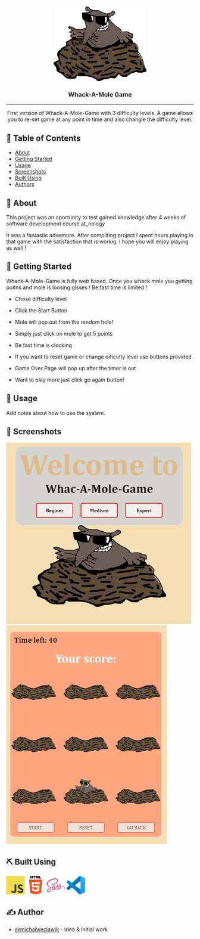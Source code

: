 <p align="center">
  <a href="" rel="noopener">
 <img width=250px height=200px src="./pictures/mole.png" alt="Project logo"></a>
</p>

<h3 align="center">Whack-A-Mole Game</h3>

<div align="center">

</div>

---

<p align="center"> First version of Whack-A-Mole-Game with  3 difficulty levels. A  game  allows you to re-set game at any point in time and also changle the difficulty level.
    <br> 
</p>

## 📝 Table of Contents

- [About](#about)
- [Getting Started](#getting_started)
- [Usage](#usage)
- [Screenshots](#screenshots)
- [Built Using](#built_using)
  <!-- - [TODO](../TODO.md) -->
  <!-- - [Contributing](../CONTRIBUTING.md) -->
- [Authors](#authors)
<!-- - [Acknowledgments](#acknowledgement) -->

## 🧐 About <a name = "about"></a>

This project was an oportunity to test gained knowledge after 4 weeks of software development course at_nology

It was a fantastic adventure. After compliting project I spent hours playing in that game with the satisfaction that is workig. I hope you will enjoy playing as well !

## 🏁 Getting Started <a name = "getting_started"></a>

Whack-A-Mole-Game is fully web based. Once you whack mole you getting poitns and mole is loosing glsses ! Be fast time is limited !

- Chose difficulty level

- Click the Start Button

- Mole will pop out from the random hole!

- Simply just click on mole to get 5 points

- Be fast time is clocking

- If you want to reset game or change dificulty level use buttons provided

- Game Over Page will pop up after the timer is out

- Want to play more just click go again button!

## 🎈 Usage <a name="usage"></a>

Add notes about how to use the system.

## 📸 Screenshots <a name = "screenshots"></a>

<div>
<img  src="./pictures/Capture1.PNG" alt="Screenshots">
<img src="./pictures/capture2.png" alt="Screenshots2">
</div>

## ⛏️ Built Using <a name = "built_using"></a>

<div>

<img width=50px height=50px src="https://raw.githubusercontent.com/github/explore/80688e429a7d4ef2fca1e82350fe8e3517d3494d/topics/javascript/javascript.png" alt="JS">
<img width=50px height=50px src="https://raw.githubusercontent.com/github/explore/80688e429a7d4ef2fca1e82350fe8e3517d3494d/topics/html/html.png" alt="HTML">
<img width=50px height=50px src="https://raw.githubusercontent.com/github/explore/80688e429a7d4ef2fca1e82350fe8e3517d3494d/topics/sass/sass.png" alt="SASS">
<img width=50px height=50px src="https://raw.githubusercontent.com/github/explore/80688e429a7d4ef2fca1e82350fe8e3517d3494d/topics/visual-studio-code/visual-studio-code.png" alt="VS">
</div>

## ✍️ Author <a name = "authors"></a>

- [@michalweclawik](https://github.com/michalweclawik) - Idea & Initial work

<!-- ## 🎉 Acknowledgements <a name = "acknowledgement"></a>

- Hat tip to anyone whose code was used
- Inspiration
- References -->
